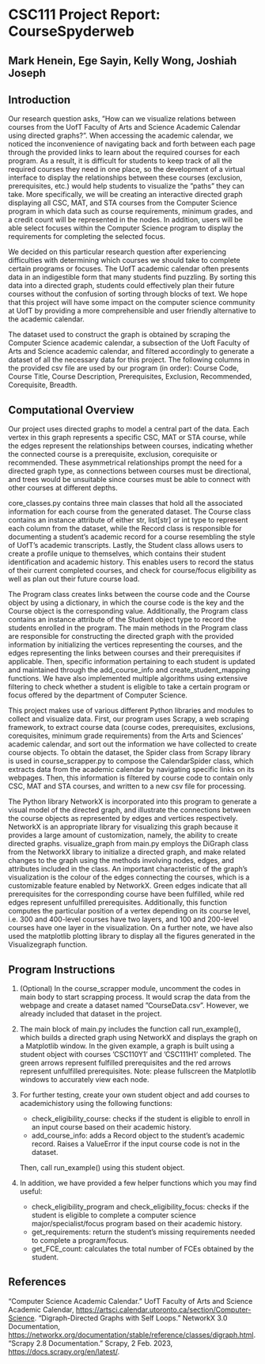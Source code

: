 # CSC111 Project Report: CourseSpyderweb

## Mark Henein, Ege Sayin, Kelly Wong, Joshiah Joseph

## Introduction

Our research question asks, ”How can we visualize relations between courses from the UofT Faculty of
Arts and Science Academic Calendar using directed graphs?”. When accessing the academic calendar, we
noticed the inconvenience of navigating back and forth between each page through the provided links to learn about
the required courses for each program. As a result, it is difficult for students to keep track of all the required
courses they need in one place, so the development of a virtual interface to display the relationships between these
courses (exclusion, prerequisites, etc.) would help students to visualize the ”paths” they can take. More specifically,
we will be creating an interactive directed graph displaying all CSC, MAT, and STA courses from the Computer Science
program in which data such as course requirements, minimum grades, and a credit count will be represented in the
nodes. In addition, users will be able select focuses within the Computer Science program to display the requirements
for completing the selected focus.

We decided on this particular research question after experiencing difficulties with determining which courses we
should take to complete certain programs or focuses. The UofT academic calendar often presents data in an indigestible 
form that many students find puzzling. By sorting this data into a directed graph, students could effectively
plan their future courses without the confusion of sorting through blocks of text. We hope that this project will have
some impact on the computer science community at UofT by providing a more comprehensible and user friendly
alternative to the academic calendar.

The dataset used to construct the graph is obtained by scraping the Computer Science academic calendar, a subsection 
of the Uoft Faculty of Arts and Science academic calendar, and filtered accordingly to generate a dataset of all
the necessary data for this project. The following columns in the provided csv file are used by our program (in order):
Course Code, Course Title, Course Description, Prerequisites, Exclusion, Recommended, Corequisite, Breadth.

## Computational Overview

Our project uses directed graphs to model a central part of the data. Each vertex in this graph represents a specific
CSC, MAT or STA course, while the edges represent the relationships between courses, indicating whether the connected 
course is a prerequisite, exclusion, corequisite or recommended. These asymmetrical relationships prompt the
need for a directed graph type, as connections between courses must be directional, and trees would be unsuitable
since courses must be able to connect with other courses at different depths.

core_classes.py contains three main classes that hold all the associated information for each course from the generated 
dataset. The Course class contains an instance attribute of either str, list[str] or int type to represent each
column from the dataset, while the Record class is responsible for documenting a student’s academic record for a
course resembling the style of UofT’s academic transcripts. Lastly, the Student class allows users to create a profile
unique to themselves, which contains their student identification and academic history. This enables users to record
the status of their current completed courses, and check for course/focus eligibility as well as plan out their future
course load.

The Program class creates links between the course code and the Course object by using a dictionary, in which
the course code is the key and the Course object is the corresponding value. Additionally, the Program class contains 
an instance attribute of the Student object type to record the students enrolled in the program. The main
methods in the Program class are responsible for constructing the directed graph with the provided information
by initializing the vertices representing the courses, and the edges representing the links between courses and their
prerequisites if applicable. Then, specific information pertaining to each student is updated and maintained through
the add_course_info and create_student_mapping functions. We have also implemented multiple algorithms using
extensive filtering to check whether a student is eligible to take a certain program or focus offered by the department
of Computer Science.

This project makes use of various different Python libraries and modules to collect and visualize data. First, our
program uses Scrapy, a web scraping framework, to extract course data (course codes, prerequisites, exclusions,
corequisites, minimum grade requirements) from the Arts and Sciences’ academic calendar, and sort out the information 
we have collected to create course objects. To obtain the dataset, the Spider class from Scrapy library is used in 
course_scrapper.py to compose the CalendarSpider class, which extracts data from the academic calendar by navigating 
specific links on its webpages. Then, this information is filtered by course code to contain only CSC, MAT and STA 
courses, and written to a new csv file for processing.

The Python library NetworkX is incorporated into this program to generate a visual model of the directed graph, and
illustrate the connections between the course objects as represented by edges and vertices respectively. NetworkX
is an appropriate library for visualizing this graph because it provides a large amount of customization, namely,
the ability to create directed graphs. visualize_graph from main.py employs the DiGraph class from the
NetworkX library to initialize a directed graph, and make related changes to the graph using the methods involving 
nodes, edges, and attributes included in the class. An important characteristic of the graph’s visualization is
the colour of the edges connecting the courses, which is a customizable feature enabled by NetworkX. Green edges
indicate that all prerequisites for the corresponding course have been fulfilled, while red edges represent unfulfilled
prerequisites. Additionally, this function computes the particular position of a vertex depending on its course level,
i.e. 300 and 400-level courses have two layers, and 100 and 200-level courses have one layer in the visualization.
On a further note, we have also used the matplotlib plotting library to display all the figures generated in the
Visualizegraph function.

## Program Instructions

1. (Optional) In the course_scrapper module, uncomment the codes in main body to start scrapping process. It
    would scrap the data from the webpage and create a dataset named ”CourseData.csv”. However, we already
    included that dataset in the project.
2. The main block of main.py includes the function call run_example(), which builds a directed graph using
    NetworkX and displays the graph on a Matplotlib window. In the given example, a graph is built using a
    student object with courses ’CSC110Y1’ and ’CSC111H1’ completed. The green arrows represent fulfilled
    prerequisites and the red arrows represent unfulfilled prerequisites.
    Note: please fullscreen the Matplotlib windows to accurately view each node.
3. For further testing, create your own student object and add courses to academichistory using the following functions:
    - check_eligibility_course: checks if the student is eligible to enroll in an input course based on their academic
   history.
    - add_course_info: adds a Record object to the student’s academic record. Raises a ValueError if the input course code
   is not in the dataset.

    Then, call run_example() using this student object.

4. In addition, we have provided a few helper functions which you may find useful:
    - check_eligibility_program and check_eligibility_focus: checks if the student is eligible to complete a
       computer science major/specialist/focus program based on their academic history.
    - get_requirements: return the student’s missing requirements needed to complete a program/focus.
    - get_FCE_count: calculates the total number of FCEs obtained by the student.


## References

“Computer Science Academic Calendar.” UofT Faculty of Arts and Science Academic Calendar,
https://artsci.calendar.utoronto.ca/section/Computer-Science.
“Digraph-Directed Graphs with Self Loops.” NetworkX 3.0 Documentation,
https://networkx.org/documentation/stable/reference/classes/digraph.html.
“Scrapy 2.8 Documentation.” Scrapy, 2 Feb. 2023, https://docs.scrapy.org/en/latest/.
